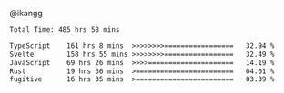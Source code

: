 @ikangg
<!--START_SECTION:waka-->

```txt
Total Time: 485 hrs 58 mins

TypeScript    161 hrs 8 mins  >>>>>>>>=================   32.94 %
Svelte        158 hrs 55 mins >>>>>>>>=================   32.49 %
JavaScript    69 hrs 26 mins  >>>>=====================   14.19 %
Rust          19 hrs 36 mins  >========================   04.01 %
fugitive      16 hrs 35 mins  >========================   03.39 %
```

<!--END_SECTION:waka-->
